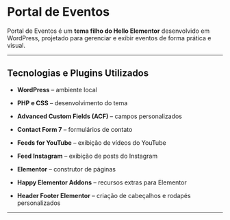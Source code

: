 # Portal de Eventos

Portal de Eventos é um **tema filho do Hello Elementor** desenvolvido em WordPress, projetado para gerenciar e exibir eventos de forma prática e visual.

---

## Tecnologias e Plugins Utilizados

- **WordPress** – ambiente local
- **PHP e CSS** – desenvolvimento do tema

- **Advanced Custom Fields (ACF)** – campos personalizados
- **Contact Form 7** – formulários de contato

- **Feeds for YouTube** – exibição de vídeos do YouTube
- **Feed Instagram** – exibição de posts do Instagram

- **Elementor** – construtor de páginas
- **Happy Elementor Addons** – recursos extras para Elementor
- **Header Footer Elementor** – criação de cabeçalhos e rodapés personalizados

---
